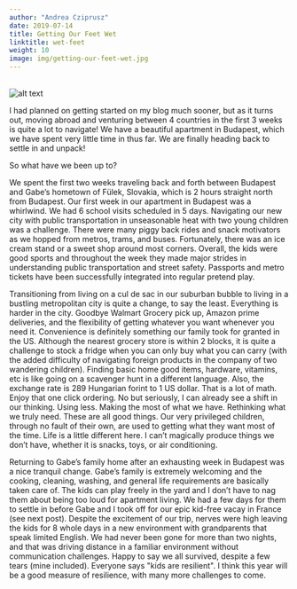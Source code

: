 ```yaml
---
author: "Andrea Cziprusz"
date: 2019-07-14
title: Getting Our Feet Wet
linktitle: wet-feet
weight: 10
image: img/getting-our-feet-wet.jpg
---
```



\
![alt text](/img/getting-our-feet-wet.jpg "Wet Feet")

I had planned on getting started on my blog much sooner, but as it turns out, moving abroad and venturing between 4 countries in the first 3 weeks is quite a lot to navigate! We have a beautiful apartment in Budapest, which we have spent very little time in thus far. We are finally heading back to settle in and unpack!

So what have we been up to? 

We spent the first two weeks traveling back and forth between Budapest and Gabe’s hometown of Fülek, Slovakia, which is 2 hours straight north from Budapest. Our first week in our apartment in Budapest was a whirlwind. We had 6 school visits scheduled in 5 days.  Navigating our new city with public transportation in unseasonable heat with two young children was a challenge. There were many piggy back rides and snack motivators as we hopped from metros, trams, and buses. Fortunately, there was an ice cream stand or a sweet shop around most corners. Overall, the kids were good sports and throughout the week they made major strides in understanding public transportation and street safety. Passports and metro tickets have been successfully integrated into regular pretend play.

Transitioning from living on a cul de sac in our suburban bubble to living in a bustling metropolitan city is quite a change, to say the least. Everything is harder in the city. Goodbye Walmart Grocery pick up, Amazon prime deliveries, and the flexibility of getting whatever you want whenever you need it. Convenience is definitely something our family took for granted in the US. Although the nearest grocery store is within 2 blocks, it is quite a challenge to stock a fridge when you can only buy what you can carry (with the added difficulty of navigating foreign products in the company of two wandering children).  Finding basic home good items, hardware, vitamins, etc is like going on a scavenger hunt in a different language. Also, the exchange rate is 289 Hungarian forint to 1 US dollar. That is a lot of math. Enjoy that one click ordering. No but seriously, I can already see a shift in our thinking. Using less. Making the most of what we have. Rethinking what we truly need. These are all good things. Our very privileged children, through no fault of their own, are used to getting what they want most of the time. Life is a little different here. I can’t magically produce things we don’t have, whether it is snacks, toys, or air conditioning. 

Returning to Gabe’s family home after an exhausting week in Budapest was a nice tranquil change. Gabe’s family is extremely welcoming and the cooking, cleaning, washing, and general life requirements are basically taken care of. The kids can play freely in the yard and I don’t have to nag them about being too loud for apartment living. We had a few days for them to settle in before Gabe and I took off for our epic kid-free vacay in France (see next post).  Despite the excitement of our trip, nerves were high leaving the kids for 8 whole days in a new environment with grandparents that speak limited English. We had never been gone for more than two nights, and that was driving distance in a familiar environment without communication challenges.  Happy to say we all survived, despite a few tears (mine included). Everyone says "kids are resilient". I think this year will be a good measure of resilience, with many more challenges to come.